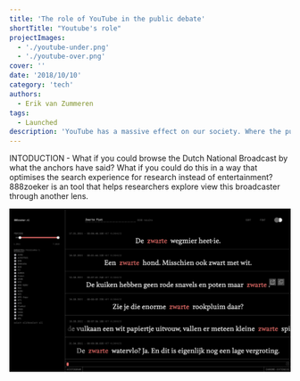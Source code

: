 ```yaml
---
title: 'The role of YouTube in the public debate'
shortTitle: "Youtube's role"
projectImages:
  - './youtube-under.png'
  - './youtube-over.png'
cover: ''
date: '2018/10/10'
category: 'tech'
authors:
  - Erik van Zummeren
tags:
  - Launched
description: 'YouTube has a massive effect on our society. Where the public debate was previously held in local venues, in recent times these have more and more shifted towards closed environment such as YouTube. This project aims to make the public debate truly public again by making its content searchable.'
---
```


INTODUCTION - What if you could browse the Dutch National Broadcast by what the anchors have said? What if you could do this in a way that optimises the search experience for research instead of entertainment? 888zoeker is an tool that helps researchers explore view this broadcaster through another lens. 

![alt text](./888zoeker.png)


